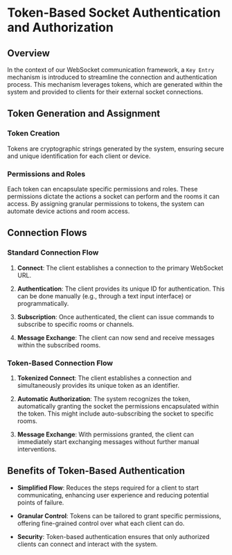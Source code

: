 # Token-Based Socket Authentication and Authorization

## Overview

In the context of our WebSocket communication framework, a `Key Entry` mechanism is introduced to streamline the connection and authentication process. This mechanism leverages tokens, which are generated within the system and provided to clients for their external socket connections.

## Token Generation and Assignment

### Token Creation

Tokens are cryptographic strings generated by the system, ensuring secure and unique identification for each client or device.

### Permissions and Roles

Each token can encapsulate specific permissions and roles. These permissions dictate the actions a socket can perform and the rooms it can access. By assigning granular permissions to tokens, the system can automate device actions and room access.

## Connection Flows

### Standard Connection Flow

1. **Connect**: The client establishes a connection to the primary WebSocket URL.

2. **Authentication**: The client provides its unique ID for authentication. This can be done manually (e.g., through a text input interface) or programmatically.

3. **Subscription**: Once authenticated, the client can issue commands to subscribe to specific rooms or channels.

4. **Message Exchange**: The client can now send and receive messages within the subscribed rooms.

### Token-Based Connection Flow

1. **Tokenized Connect**: The client establishes a connection and simultaneously provides its unique token as an identifier.

2. **Automatic Authorization**: The system recognizes the token, automatically granting the socket the permissions encapsulated within the token. This might include auto-subscribing the socket to specific rooms.

3. **Message Exchange**: With permissions granted, the client can immediately start exchanging messages without further manual interventions.

## Benefits of Token-Based Authentication

- **Simplified Flow**: Reduces the steps required for a client to start communicating, enhancing user experience and reducing potential points of failure.

- **Granular Control**: Tokens can be tailored to grant specific permissions, offering fine-grained control over what each client can do.

- **Security**: Token-based authentication ensures that only authorized clients can connect and interact with the system.

